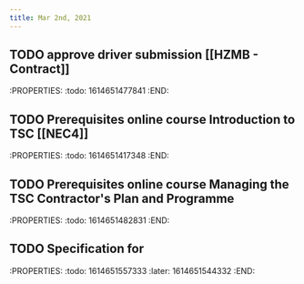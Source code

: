 ```yaml
---
title: Mar 2nd, 2021
---
```


## TODO approve driver submission [[HZMB - Contract]]
:PROPERTIES:
:todo: 1614651477841
:END:
## TODO Prerequisites online course Introduction to TSC [[NEC4]]
:PROPERTIES:
:todo: 1614651417348
:END:
## TODO Prerequisites online course Managing the TSC Contractor's Plan and Programme
:PROPERTIES:
:todo: 1614651482831
:END:
## TODO Specification for 
:PROPERTIES:
:todo: 1614651557333
:later: 1614651544332
:END:
